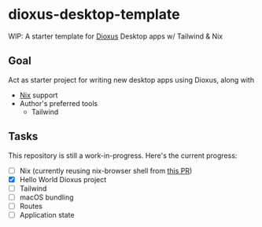 # dioxus-desktop-template

WIP: A starter template for [Dioxus](https://dioxuslabs.com/) Desktop apps w/ Tailwind & Nix

## Goal

Act as starter project for writing new desktop apps using Dioxus, along with
- [Nix](https://zero-to-nix.com/) support
- Author's preferred tools
  - Tailwind

## Tasks

This repository is still a work-in-progress. Here's the current progress:

- [ ] Nix (currently reusing nix-browser shell from [this PR](https://github.com/juspay/nix-browser/pull/79))
- [x] Hello World Dioxus project
- [ ] Tailwind
- [ ] macOS bundling
- [ ] Routes
- [ ] Application state
